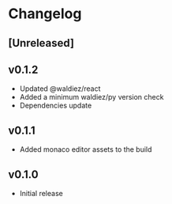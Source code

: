 # Changelog

## [Unreleased]

## v0.1.2

- Updated @waldiez/react
- Added a minimum waldiez/py version check
- Dependencies update

## v0.1.1

- Added monaco editor assets to the build

## v0.1.0

- Initial release
